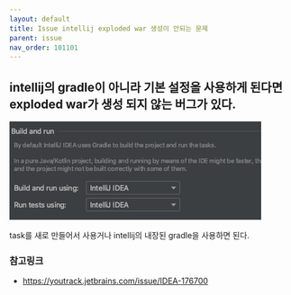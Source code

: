```yaml
---
layout: default
title: Issue intellij exploded war 생성이 안되는 문제
parent: issue
nav_order: 101101
---
```


## intellij의 gradle이 아니라 기본 설정을 사용하게 된다면 exploded war가 생성 되지 않는 버그가 있다.
![](../../attach/intellij-exploded-war.png)

task를 새로 만들어서 사용거나 intellij의 내장된 gradle을 사용하면 된다.

### 참고링크 
* https://youtrack.jetbrains.com/issue/IDEA-176700
